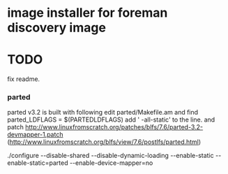 # image installer for foreman discovery image

# TODO
fix readme.

### parted
parted v3.2 is built with following
edit parted/Makefile.am and find parted_LDFLAGS = $(PARTEDLDFLAGS)
add ' -all-static' to the line.
and patch http://www.linuxfromscratch.org/patches/blfs/7.6/parted-3.2-devmapper-1.patch
(http://www.linuxfromscratch.org/blfs/view/7.6/postlfs/parted.html)

./configure --disable-shared --disable-dynamic-loading --enable-static --enable-static=parted --enable-device-mapper=no

